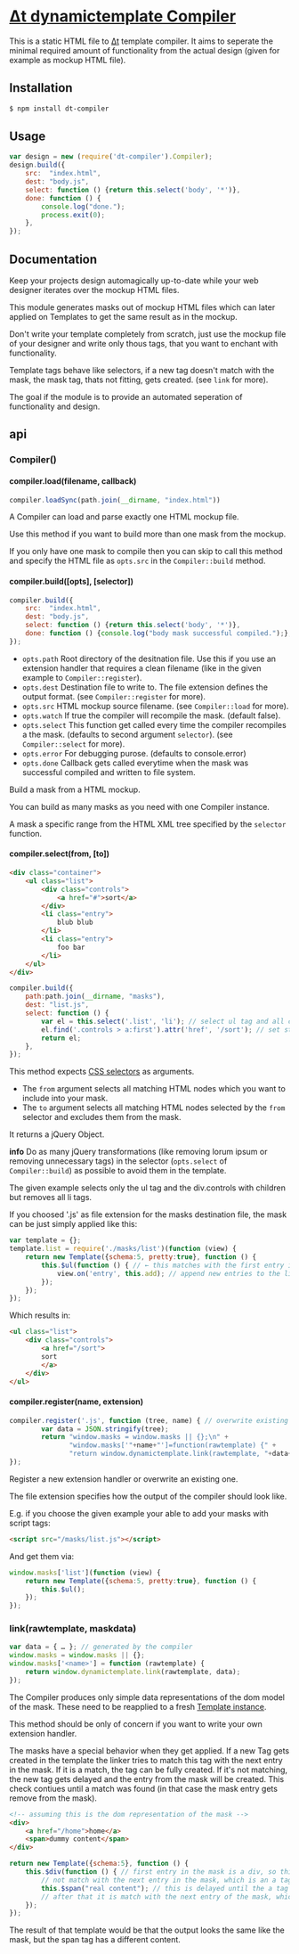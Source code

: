 # [Δt dynamictemplate Compiler](http://dodo.github.com/node-dt-compiler/)

This is a static HTML file to [Δt](http://dodo.github.com/node-dynamictemplate/) template compiler. It aims to seperate the minimal required amount of functionality from the actual design (given for example as mockup HTML file).


## Installation

```bash
$ npm install dt-compiler
```


## Usage

```javascript
var design = new (require('dt-compiler').Compiler);
design.build({
    src:  "index.html",
    dest: "body.js",
    select: function () {return this.select('body', '*')},
    done: function () {
        console.log("done.");
        process.exit(0);
    },
});
```


## Documentation

Keep your projects design automagically up-to-date while your web designer iterates over the mockup HTML files.

This module generates masks out of mockup HTML files which can later applied on Templates to get the same result as in the mockup.

Don't write your template completely from scratch, just use the mockup file of your designer and write only thous tags, that you want to enchant with functionality.

Template tags behave like selectors, if a new tag doesn't match with the mask, the mask tag, thats not fitting, gets created. (see `link` for more).

The goal if the module is to provide an automated seperation of functionality and design.

## api

### Compiler()

#### compiler.load(filename, callback)

```javascript
compiler.loadSync(path.join(__dirname, "index.html"))
```
A Compiler can load and parse exactly one HTML mockup file.

Use this method if you want to build more than one mask from the mockup.

If you only have one mask to compile then you can skip to call this method and specify the HTML file as `opts.src` in the `Compiler::build` method.

#### compiler.build([opts], [selector])

```javascript
compiler.build({
    src:  "index.html",
    dest: "body.js",
    select: function () {return this.select('body', '*')},
    done: function () {console.log("body mask successful compiled.");},
});
```
* `opts.path` Root directory of the desitnation file. Use this if you use an extension handler that requires a clean filename (like in the given example to `Compiler::register`).
* `opts.dest` Destination file to write to. The file extension defines the output format. (see `Compiler::register` for more).
* `opts.src` HTML mockup source filename. (see `Compiler::load` for more).
* `opts.watch` If true the compiler will recompile the mask. (default false).
* `opts.select` This function get called every time the compiler recompiles a the mask. (defaults to second argument `selector`). (see `Compiler::select` for more).
* `opts.error` For debugging purose. (defaults to console.error)
* `opts.done` Callback gets called everytime when the mask was successful compiled and written to file system.

Build a mask from a HTML mockup.

You can build as many masks as you need with one Compiler instance.

A mask a specific range from the HTML XML tree specified by the `selector` function.


#### compiler.select(from, [to])

```html
<div class="container">
    <ul class="list">
        <div class="controls">
            <a href="#">sort</a>
        </div>
        <li class="entry">
            blub blub
        </li>
        <li class="entry">
            foo bar
        </li>
    </ul>
</div>
```
```javascript
compiler.build({
    path:path.join(__dirname, "masks"),
    dest: "list.js",
    select: function () {
        var el = this.select('.list', 'li'); // select ul tag and all children, but remove all li entries
        el.find('.controls > a:first').attr('href', '/sort'); // set static url
        return el;
    },
});

```

This method expects [CSS selectors](http://sizzlejs.com/) as arguments.

* The `from` argument selects all matching HTML nodes which you want to include into your mask.
* The `to` argument selects all matching HTML nodes selected by the `from` selector and excludes them from the mask.

It returns a jQuery Object.

__info__ Do as many jQuery transformations (like removing lorum ipsum or removing unnecessary tags) in the selector (`opts.select` of `Compiler::build`) as possible to avoid them in the template.

The given example selects only the ul tag and the div.controls with children but removes all li tags.

If you choosed '.js' as file extension for the masks destination file, the mask can be just simply applied like this:

```javascript
var template = {};
template.list = require('./masks/list')(function (view) {
    return new Template({schema:5, pretty:true}, function () {
        this.$ul(function () { // ← this matches with the first entry in the mask, which is the ul take.
            view.on('entry', this.add); // append new entries to the list
        });
    });
});
```
Which results in:

```html
<ul class="list">
    <div class="controls">
        <a href="/sort">
        sort
        </a>
    </div>
</ul>
```

#### compiler.register(name, extension)

```javascript
compiler.register('.js', function (tree, name) { // overwrite existing '.js' extension handler
        var data = JSON.stringify(tree);
        return "window.masks = window.masks || {};\n" +
               "window.masks['"+name+"']=function(rawtemplate) {" +
               "return window.dynamictemplate.link(rawtemplate, "+data+")};";
});
```

Register a new extension handler or overwrite an existing one.

The file extension specifies how the output of the compiler should look like.

E.g. if you choose the given example your able to add your masks with script tags:

```html
<script src="/masks/list.js"></script>
```
And get them via:

```javascript
window.masks['list'](function (view) {
    return new Template({schema:5, pretty:true}, function () {
        this.$ul();
    });
});
```

### link(rawtemplate, maskdata)

```javascript
var data = { … }; // generated by the compiler
window.masks = window.masks || {};
window.masks['<name>'] = function (rawtemplate) {
    return window.dynamictemplate.link(rawtemplate, data);
});
```

The Compiler produces only simple data representations of the dom model of the mask. These need to be reapplied to a fresh [Template instance](http://dodo.github.com/node-dynamictemplate/doc.html).

This method should be only of concern if you want to write your own extension handler.

The masks have a special behavior when they get applied. If a new Tag gets created in the template the linker tries to match this tag with the next entry in the mask. If it is a match, the tag can be fully created. If it's not matching, the new tag gets delayed and the entry from the mask will be created. This check contiues until a match was found (in that case the mask entry gets remove from the mask).


```html
<!-- assuming this is the dom representation of the mask -->
<div>
    <a href="/home">home</a>
    <span>dummy content</span>
</div>
```

```javascript
return new Template({schema:5}, function () {
    this.$div(function () { // first entry in the mask is a div, so this is a match
        // not match with the next entry in the mask, which is an a tag
        this.$span("real content"); // this is delayed until the a tag is created
        // after that it is match with the next entry of the mask, which is a span tag
    });
});
````

The result of that template would be that the output looks the same like the mask, but the span tag has a different content.
